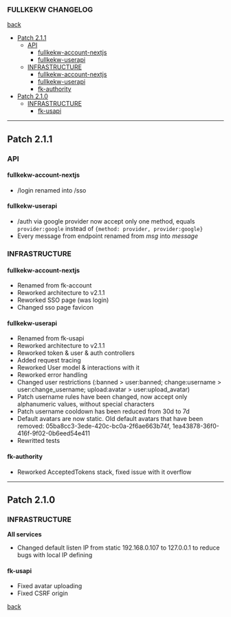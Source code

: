 ### FULLKEKW CHANGELOG

[back](../README.md)

- [Patch 2.1.1](#patch-211)
  - [API](#api)
    - [fullkekw-account-nextjs](#fullkekw-account-nextjs)
    - [fullkekw-userapi](#fullkekw-userapi)
  - [INFRASTRUCTURE](#infrastructure)
    - [fullkekw-account-nextjs](#fullkekw-account-nextjs-1)
    - [fullkekw-userapi](#fullkekw-userapi-1)
    - [fk-authority](#fk-authority)
- [Patch 2.1.0](#patch-210)
  - [INFRASTRUCTURE](#infrastructure-1)
    - [fk-usapi](#fk-usapi)

---------------------------------------------------------------

## Patch 2.1.1

### API
#### fullkekw-account-nextjs

+ /login renamed into /sso

#### fullkekw-userapi

+ /auth via google provider now accept only one method, equals ```provider:google``` instead of ```{method: provider, provider:google}```
+ Every message from endpoint renamed from *msg* into *message*

### INFRASTRUCTURE
#### fullkekw-account-nextjs

+ Renamed from fk-account
+ Reworked architecture to v2.1.1
+ Reworked SSO page (was login)
+ Changed sso page favicon

#### fullkekw-userapi

+ Renamed from fk-usapi
+ Reworked architecture to v2.1.1
+ Reworked token & user & auth controllers
+ Added request tracing
+ Reworked User model & interactions with it
+ Reworked error handling
+ Changed user restrictions (:banned > user:banned; change:username > user:change_username; upload:avatar > user:upload_avatar)
+ Patch username rules have been changed, now accept only alphanumeric values, without special characters
+ Patch username cooldown has been reduced from 30d to 7d
+ Default avatars are now static. Old default avatars that have been removed: 05ba8cc3-3ede-420c-bc0a-2f6ae663b74f, 1ea43878-36f0-416f-9f02-0b6eed54e411 
+ Rewritted tests

#### fk-authority

- Reworked AcceptedTokens stack, fixed issue with it overflow

---------------------------------------------------------------

## Patch 2.1.0
### INFRASTRUCTURE

**All services**
- Changed default listen IP from static 192.168.0.107 to 127.0.0.1 to reduce bugs with local IP defining

#### fk-usapi
- Fixed avatar uploading
- Fixed CSRF origin




[back](../README.md)